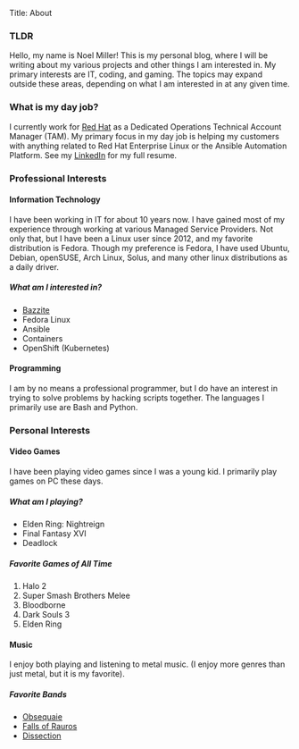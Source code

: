 Title: About

### TLDR

Hello, my name is Noel Miller! This is my personal blog, where I will be writing about my various projects and other things I am interested in. My primary interests are IT, coding, and gaming. The topics may expand outside these areas, depending on what I am interested in at any given time.

### What is my day job?

I currently work for [Red Hat](https://www.redhat.com/en) as a Dedicated Operations Technical Account Manager (TAM). My primary focus in my day job is helping my customers with anything related to Red Hat Enterprise Linux or the Ansible Automation Platform. See my [LinkedIn](https://www.linkedin.com/in/noel-miller-533909113/) for my full resume.

### Professional Interests

#### Information Technology

I have been working in IT for about 10 years now. I have gained most of my experience through working at various Managed Service Providers. Not only that, but I have been a Linux user since 2012, and my favorite distribution is Fedora. Though my preference is Fedora, I have used Ubuntu, Debian, openSUSE, Arch Linux, Solus, and many other linux distributions as a daily driver.

##### What am I interested in?

- [Bazzite](https://bazzite.gg)
- Fedora Linux
- Ansible
- Containers
- OpenShift (Kubernetes)

#### Programming

I am by no means a professional programmer, but I do have an interest in trying to solve problems by hacking scripts together. The languages I primarily use are Bash and Python.

### Personal Interests

#### Video Games

I have been playing video games since I was a young kid. I primarily play games on PC these days.

##### What am I playing?

- Elden Ring: Nightreign
- Final Fantasy XVI
- Deadlock

##### Favorite Games of All Time

1. Halo 2
2. Super Smash Brothers Melee
3. Bloodborne
4. Dark Souls 3
5. Elden Ring

#### Music

I enjoy both playing and listening to metal music. (I enjoy more genres than just metal, but it is my favorite).

##### Favorite Bands

- [Obsequaie](https://open.spotify.com/artist/5KwdkxxLA3mR8dxpzauigT)
- [Falls of Rauros](https://open.spotify.com/artist/4Y5CKbAT8fHWEbpLGFNygB)
- [Dissection](https://open.spotify.com/artist/4Y5CKbAT8fHWEbpLGFNygB)
